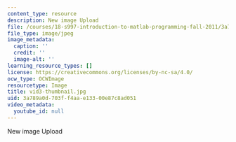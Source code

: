 ```yaml
---
content_type: resource
description: New image Upload
file: /courses/18-s997-introduction-to-matlab-programming-fall-2011/3a789a0d703ff4aae13300e87c8ad051_vid3-thumbnail.jpg
file_type: image/jpeg
image_metadata:
  caption: ''
  credit: ''
  image-alt: ''
learning_resource_types: []
license: https://creativecommons.org/licenses/by-nc-sa/4.0/
ocw_type: OCWImage
resourcetype: Image
title: vid3-thumbnail.jpg
uid: 3a789a0d-703f-f4aa-e133-00e87c8ad051
video_metadata:
  youtube_id: null
---
```

New image Upload